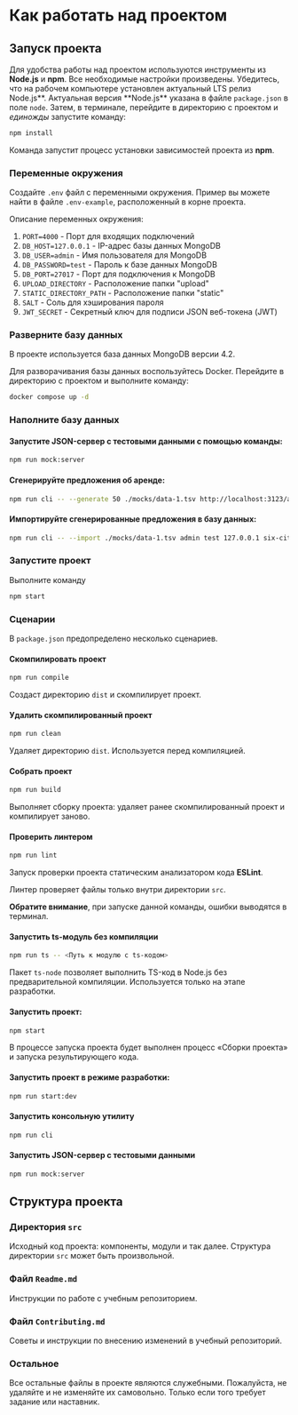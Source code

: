 # Как работать над проектом

## Запуск проекта

Для удобства работы над проектом используются инструменты из **Node.js** и **npm**. Все необходимые настройки произведены. Убедитесь, что на рабочем компьютере установлен актуальный LTS релиз Node.js**. Актуальная версия **Node.js\*\* указана в файле `package.json` в поле `node`. Затем, в терминале, перейдите в директорию с проектом и _единожды_ запустите команду:

```bash
npm install
```

Команда запустит процесс установки зависимостей проекта из **npm**.

### Переменные окружения

Создайте `.env` файл с переменными окружения.
Пример вы можете найти в файле `.env-example`, расположенный в корне проекта.

Описание переменных окружения:

1. `PORT=4000` - Порт для входящих подключений
2. `DB_HOST=127.0.0.1` - IP-адрес базы данных MongoDB
3. `DB_USER=admin` - Имя пользователя для MongoDB
4. `DB_PASSWORD=test` - Пароль к базе данных MongoDB
5. `DB_PORT=27017` - Порт для подключения к MongoDB
6. `UPLOAD_DIRECTORY` - Расположение папки "upload"
7. `STATIC_DIRECTORY_PATH` - Расположение папки "static"
8. `SALT` - Соль для хэширования пароля
9. `JWT_SECRET` - Секретный ключ для подписи JSON веб-токена (JWT)

### Разверните базу данных

В проекте используется база данных MongoDB версии 4.2.

Для разворачивания базы данных воспользуйтесь Docker. Перейдите в директорию с проектом и выполните команду:

```bash
docker compose up -d
```

### Наполните базу данных

#### Запустите JSON-сервер с тестовыми данными с помощью команды:

```bash
npm run mock:server
```

#### Сгенерируйте предложения об аренде:

```bash
npm run cli -- --generate 50 ./mocks/data-1.tsv http://localhost:3123/api
```

#### Импортируйте сгенерированные предложения в базу данных:

```bash
npm run cli -- --import ./mocks/data-1.tsv admin test 127.0.0.1 six-cities secret
```

### Запустите проект

Выполните команду

```bash
npm start
```

### Сценарии

В `package.json` предопределено несколько сценариев.

#### Скомпилировать проект

```bash
npm run compile
```

Создаст директорию `dist` и скомпилирует проект.

#### Удалить скомпилированный проект

```bash
npm run clean
```

Удаляет директорию `dist`. Используется перед компиляцией.

#### Собрать проект

```bash
npm run build
```

Выполняет сборку проекта: удаляет ранее скомпилированный проект и компилирует заново.

#### Проверить линтером

```bash
npm run lint
```

Запуск проверки проекта статическим анализатором кода **ESLint**.

Линтер проверяет файлы только внутри директории `src`.

**Обратите внимание**, при запуске данной команды, ошибки выводятся в терминал.

#### Запустить ts-модуль без компиляции

```bash
npm run ts -- <Путь к модулю с ts-кодом>
```

Пакет `ts-node` позволяет выполнить TS-код в Node.js без предварительной компиляции. Используется только на этапе разработки.

#### Запустить проект:

```bash
npm start
```

В процессе запуска проекта будет выполнен процесс «Сборки проекта» и запуска результирующего кода.

#### Запустить проект в режиме разработки:

```bash
npm run start:dev
```

#### Запустить консольную утилиту

```bash
npm run cli
```

#### Запустить JSON-сервер с тестовыми данными

```bash
npm run mock:server
```

## Структура проекта

### Директория `src`

Исходный код проекта: компоненты, модули и так далее. Структура директории `src` может быть произвольной.

### Файл `Readme.md`

Инструкции по работе с учебным репозиторием.

### Файл `Contributing.md`

Советы и инструкции по внесению изменений в учебный репозиторий.

### Остальное

Все остальные файлы в проекте являются служебными. Пожалуйста, не удаляйте и не изменяйте их самовольно. Только если того требует задание или наставник.
